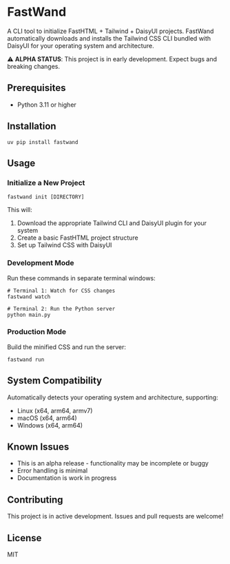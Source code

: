 # FastWand

A CLI tool to initialize FastHTML + Tailwind + DaisyUI projects. FastWand automatically downloads and installs the Tailwind CSS CLI bundled with DaisyUI for your operating system and architecture.

⚠️ **ALPHA STATUS**: This project is in early development. Expect bugs and breaking changes.

## Prerequisites

- Python 3.11 or higher

## Installation

    uv pip install fastwand

## Usage

### Initialize a New Project

    fastwand init [DIRECTORY]

This will:
1. Download the appropriate Tailwind CLI and DaisyUI plugin for your system
2. Create a basic FastHTML project structure
3. Set up Tailwind CSS with DaisyUI

### Development Mode
Run these commands in separate terminal windows:

    # Terminal 1: Watch for CSS changes
    fastwand watch

    # Terminal 2: Run the Python server
    python main.py

### Production Mode
Build the minified CSS and run the server:

    fastwand run

## System Compatibility

Automatically detects your operating system and architecture, supporting:
- Linux (x64, arm64, armv7)
- macOS (x64, arm64)
- Windows (x64, arm64)

## Known Issues

- This is an alpha release - functionality may be incomplete or buggy
- Error handling is minimal
- Documentation is work in progress

## Contributing

This project is in active development. Issues and pull requests are welcome!

## License

MIT